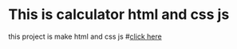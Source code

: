 # This is calculator html and css js

this project is make html and css js 
#[click here](:///C:/Users/HP%20PRO/Desktop/calculator/index.html)
